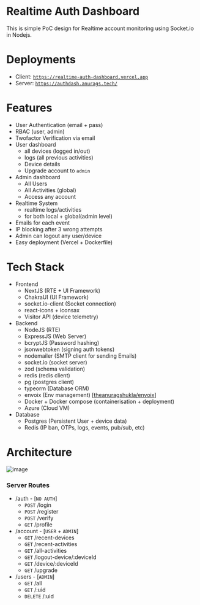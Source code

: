 # Realtime Auth Dashboard
This is simple PoC design for Realtime account monitoring using Socket.io in Nodejs.

# Deployments
- Client: [`https://realtime-auth-dashboard.vercel.app`](https://realtime-auth-dashboard.vercel.app)
- Server: [`https://authdash.anurags.tech/`](https://authdash.anurags.tech/)

# Features
- User Authentication (email + pass)
- RBAC (user, admin)
- Twofactor Verification via email
- User dashboard
  - all devices (logged in/out)
  - logs (all previous activities)
  - Device details
  - Upgrade account to `admin`
- Admin dashboard
  - All Users
  - All Activities (global)
  - Access any account
- Realtime System
  - realtime logs/activities
  - for both local + global(admin level)
- Emails for each event
- IP blocking after 3 wrong attempts
- Admin can logout any user/device
- Easy deployment (Vercel + Dockerfile)

# Tech Stack
- Frontend
  - NextJS (RTE + UI Framework)
  - ChakraUI (UI Framework)
  - socket.io-client (Socket connection)
  - react-icons + iconsax
  - Visitor API (device telemetry)
- Backend
  - NodeJS (RTE)
  - ExpressJS (Web Server)
  - bcryptJS (Password hashing)
  - jsonwebtoken (signing auth tokens)
  - nodemailer (SMTP client for sending Emails)
  - socket.io (socket server)
  - zod (schema validation)
  - redis (redis client)
  - pg (postgres client)
  - typeorm (Database ORM)
  - envoix (Env management) [[theanuragshukla/envoix](https://github.com/theanuragshukla/envoix)]
  - Docker + Docker compose (containerisation + deployment)
  - Azure (Cloud VM)
- Database
  - Postgres (Persistent User + device data)
  - Redis (IP ban, OTPs, logs, events, pub/sub, etc)
# Architecture
![image](https://github.com/theanuragshukla/realtime-auth-dashboard/assets/71091279/a62bc000-9833-44da-8b70-f6a16bef3051)

### Server Routes
- /auth - [`NO AUTH`]
  - `POST` /login 
  - `POST` /register
  - `POST` /verify
  - `GET` /profile
- /account - [`USER` + `ADMIN`]
  - `GET` /recent-devices
  - `GET` /recent-activities
  - `GET` /all-activities
  - `GET` /logout-device/:deviceId
  - `GET` /device/:deviceId
  - `GET` /upgrade
- /users - [`ADMIN`]
  - `GET` /all
  - `GET` /:uid
  - `DELETE` /:uid
